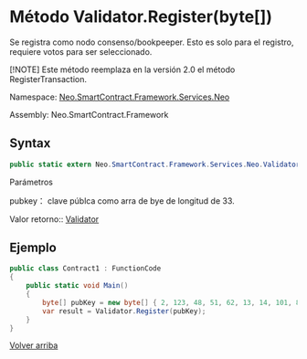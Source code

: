 # Método Validator.Register(byte[])

Se registra como nodo consenso/bookpeeper. Esto es solo para el registro, requiere votos para ser seleccionado.

[!NOTE] Este método reemplaza en la versión 2.0 el método RegisterTransaction.

Namespace: [Neo.SmartContract.Framework.Services.Neo](../../neo.md)

Assembly: Neo.SmartContract.Framework

## Syntax

```c#
public static extern Neo.SmartContract.Framework.Services.Neo.Validator Register(byte[] pubkey)
```

Parámetros

pubkey： clave públca como arra de bye de longitud de 33.

Valor retorno:: [Validator](../Validator.md)

## Ejemplo

```c#
public class Contract1 : FunctionCode
{
    public static void Main()
    {
        byte[] pubKey = new byte[] { 2, 123, 48, 51, 62, 13, 14, 101, 82, 174, 109, 29, 169, 249, 64, 159, 85, 30, 53, 238, 151, 25, 48, 94, 148, 93, 196, 220, 186, 153, 132, 86, 202 };
        var result = Validator.Register(pubKey);
    }
}
```



[Volver arriba](../Validator.md)